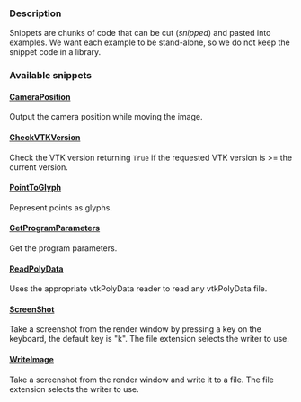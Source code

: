 ### Description

Snippets are chunks of code that can be cut (*snipped*) and pasted into examples. We want each example to be stand-alone, so we do not keep the snippet code in a library.

### Available snippets

#### [CameraPosition](/PythonicAPI/Snippets/CameraPosition.md)

Output the camera position while moving the image.

#### [CheckVTKVersion](/PythonicAPI/Snippets/CheckVTKVersion.md)

Check the VTK version returning `True` if the requested VTK version is >= the current version.

#### [PointToGlyph](/PythonicAPI/Snippets/PointToGlyph.md)

Represent points as glyphs.

#### [GetProgramParameters](/PythonicAPI/Snippets/GetProgramParameters.md)

Get the program parameters.

#### [ReadPolyData](/PythonicAPI/Snippets/ReadPolyData.md)

Uses the appropriate vtkPolyData reader to read any vtkPolyData file.

#### [ScreenShot](/PythonicAPI/Snippets/ScreenshotCallback.md)

Take a screenshot from the render window by pressing a key on the keyboard, the default key is "k". The file extension selects the writer to use.

#### [WriteImage](/PythonicAPI/Snippets/WriteImage.md)

Take a screenshot from the render window and write it to a file. The file extension selects the writer to use.
